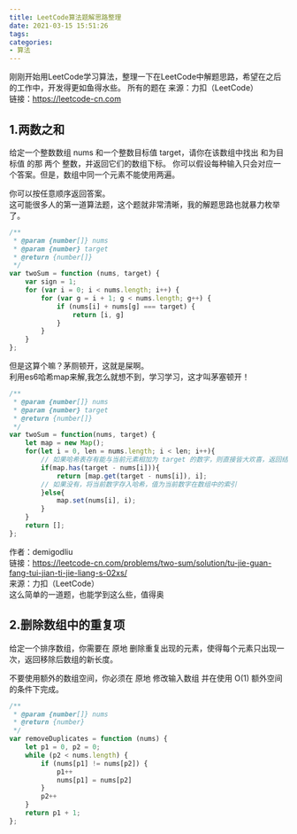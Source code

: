 ```yaml
---
title: LeetCode算法题解思路整理
date: 2021-03-15 15:51:26
tags:
categories:
- 算法
---
```

刚刚开始用LeetCode学习算法，整理一下在LeetCode中解题思路，希望在之后的工作中，开发得更如鱼得水些。 所有的题在
来源：力扣（LeetCode）  
链接：<https://leetcode-cn.com>

## 1.两数之和
给定一个整数数组 nums 和一个整数目标值 target，请你在该数组中找出 和为目标值 的那 两个 整数，并返回它们的数组下标。
你可以假设每种输入只会对应一个答案。但是，数组中同一个元素不能使用两遍。

你可以按任意顺序返回答案。  
这可能很多人的第一道算法题，这个题就非常清晰，我的解题思路也就暴力枚举了。
```js
/**
 * @param {number[]} nums
 * @param {number} target
 * @return {number[]}
 */
var twoSum = function (nums, target) {
    var sign = 1;
    for (var i = 0; i < nums.length; i++) {
        for (var g = i + 1; g < nums.length; g++) {
            if (nums[i] + nums[g] === target) {
                return [i, g]
            }
        }
    }
};
```
但是这算个嘛？茅厕顿开，这就是屎啊。  
利用es6哈希map来解,我怎么就想不到，学习学习，这才叫茅塞顿开！
```js
/**
 * @param {number[]} nums
 * @param {number} target
 * @return {number[]}
 */
var twoSum = function(nums, target) {
    let map = new Map();
    for(let i = 0, len = nums.length; i < len; i++){
        // 如果哈希表存有能与当前元素相加为 target 的数字，则直接皆大欢喜，返回结果
        if(map.has(target - nums[i])){
            return [map.get(target - nums[i]), i];
        // 如果没有，将当前数字存入哈希，值为当前数字在数组中的索引
        }else{
            map.set(nums[i], i);
        }
    }
    return [];
};
```
作者：demigodliu  
链接：https://leetcode-cn.com/problems/two-sum/solution/tu-jie-guan-fang-tui-jian-ti-jie-liang-s-02xs/  
来源：力扣（LeetCode）  
这么简单的一道题，也能学到这么些，值得奥
## 2.删除数组中的重复项
给定一个排序数组，你需要在 原地 删除重复出现的元素，使得每个元素只出现一次，返回移除后数组的新长度。

不要使用额外的数组空间，你必须在 原地 修改输入数组 并在使用 O(1) 额外空间的条件下完成。

```js
/**
 * @param {number[]} nums
 * @return {number}
 */
var removeDuplicates = function (nums) {
    let p1 = 0, p2 = 0;
    while (p2 < nums.length) {
        if (nums[p1] != nums[p2]) {
            p1++
            nums[p1] = nums[p2]
        }
        p2++
    }
    return p1 + 1;
};
```

